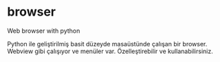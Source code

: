 # browser
Web browser with python

Python ile geliştirilmiş basit düzeyde masaüstünde çalışan bir browser. Webview gibi çalışıyor ve menüler var. Özelleştirebilir ve kullanabilirsiniz.
